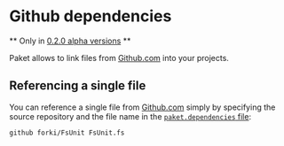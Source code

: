 # Github dependencies

** Only in [0.2.0 alpha versions](https://www.nuget.org/packages/Paket/0.2.0-alpha001) **

Paket allows to link files from [Github.com](http://www.github.com) into your projects.

## Referencing a single file

You can reference a single file from [Github.com](http://www.github.com) simply by specifying the source repository and the file name in the [`paket.dependencies` file](dependencies_file.html):

    github forki/FsUnit FsUnit.fs